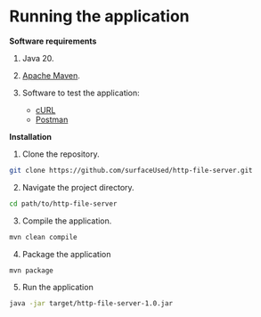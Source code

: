 # Running the application

**Software requirements**

1. Java 20.

2. [Apache Maven](https://maven.apache.org/).

3. Software to test the application:
   - [cURL](https://curl.se/)
   - [Postman](https://www.postman.com/downloads/)

**Installation**

1. Clone the repository.
```bash
git clone https://github.com/surfaceUsed/http-file-server.git
```

2. Navigate the project directory.
```bash
cd path/to/http-file-server
```

3. Compile the application.
```bash
mvn clean compile
```

4. Package the application
```bash
mvn package
```

5. Run the application
```bash
java -jar target/http-file-server-1.0.jar
```